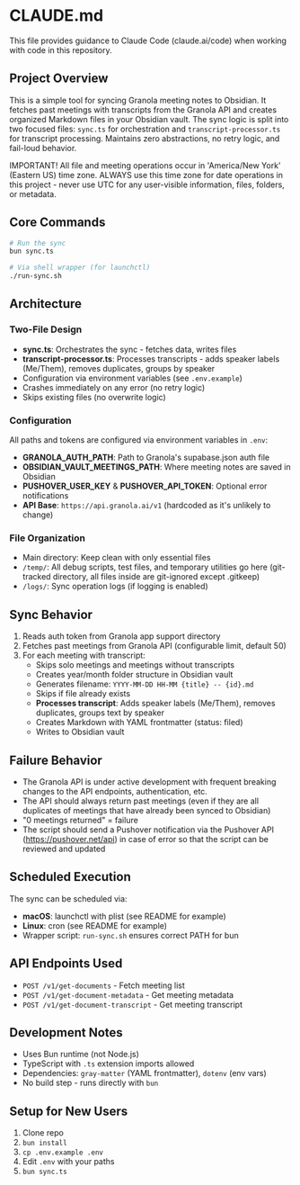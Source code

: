 # CLAUDE.md

This file provides guidance to Claude Code (claude.ai/code) when working with code in this repository.

## Project Overview

This is a simple tool for syncing Granola meeting notes to Obsidian. It fetches past meetings with transcripts from the Granola API and creates organized Markdown files in your Obsidian vault. The sync logic is split into two focused files: `sync.ts` for orchestration and `transcript-processor.ts` for transcript processing. Maintains zero abstractions, no retry logic, and fail-loud behavior.

IMPORTANT! All file and meeting operations occur in 'America/New York' (Eastern US) time zone. ALWAYS use this time zone for date operations in this project - never use UTC for any user-visible information, files, folders, or metadata.

## Core Commands

```bash
# Run the sync
bun sync.ts

# Via shell wrapper (for launchctl)
./run-sync.sh
```

## Architecture

### Two-File Design
- **sync.ts**: Orchestrates the sync - fetches data, writes files
- **transcript-processor.ts**: Processes transcripts - adds speaker labels (Me/Them), removes duplicates, groups by speaker
- Configuration via environment variables (see `.env.example`)
- Crashes immediately on any error (no retry logic)
- Skips existing files (no overwrite logic)

### Configuration
All paths and tokens are configured via environment variables in `.env`:
- **GRANOLA_AUTH_PATH**: Path to Granola's supabase.json auth file
- **OBSIDIAN_VAULT_MEETINGS_PATH**: Where meeting notes are saved in Obsidian
- **PUSHOVER_USER_KEY** & **PUSHOVER_API_TOKEN**: Optional error notifications
- **API Base**: `https://api.granola.ai/v1` (hardcoded as it's unlikely to change)

### File Organization
- Main directory: Keep clean with only essential files
- `/temp/`: All debug scripts, test files, and temporary utilities go here (git-tracked directory, all files inside are git-ignored except .gitkeep)
- `/logs/`: Sync operation logs (if logging is enabled)

## Sync Behavior

1. Reads auth token from Granola app support directory
2. Fetches past meetings from Granola API (configurable limit, default 50)
3. For each meeting with transcript:
   - Skips solo meetings and meetings without transcripts
   - Creates year/month folder structure in Obsidian vault
   - Generates filename: `YYYY-MM-DD HH-MM {title} -- {id}.md`
   - Skips if file already exists
   - **Processes transcript**: Adds speaker labels (Me/Them), removes duplicates, groups text by speaker
   - Creates Markdown with YAML frontmatter (status: filed)
   - Writes to Obsidian vault

## Failure Behavior 

- The Granola API is under active development with frequent breaking changes to the API endpoints, authentication, etc.
- The API should always return past meetings (even if they are all duplicates of meetings that have already been synced to Obsidian)
- "0 meetings returned" = failure
- The script should send a Pushover notification via the Pushover API (https://pushover.net/api) in case of error so that the script can be reviewed and updated

## Scheduled Execution

The sync can be scheduled via:
- **macOS**: launchctl with plist (see README for example)
- **Linux**: cron (see README for example)
- Wrapper script: `run-sync.sh` ensures correct PATH for bun

## API Endpoints Used

- `POST /v1/get-documents` - Fetch meeting list
- `POST /v1/get-document-metadata` - Get meeting metadata
- `POST /v1/get-document-transcript` - Get meeting transcript

## Development Notes

- Uses Bun runtime (not Node.js)
- TypeScript with `.ts` extension imports allowed
- Dependencies: `gray-matter` (YAML frontmatter), `dotenv` (env vars)
- No build step - runs directly with `bun`

## Setup for New Users

1. Clone repo
2. `bun install`
3. `cp .env.example .env`
4. Edit `.env` with your paths
5. `bun sync.ts`